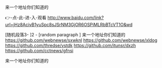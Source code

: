 
来一个地址你们知道的




👉-点-此-进-入-观看  http://www.baidu.com/link?url=jHz8AcivB1yuSpc8sJSrNM3GjOR6OSPiMLRbBTcVT1O&wd




[随机段落3-
]2 - [random paragraph
]
来一个地址你们知道的 https://github.com/webnewse/sxwknl
https://github.com/webnewse/xldog
https://github.com/thredse/vstdk
https://github.com/itunsr/dxzh
https://github.com/cctnews/gfnsi





来一个地址你们知道的
